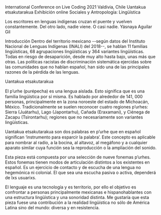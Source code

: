 International Conference on Live Coding 2021 Valdivia, Chile
Uantakua etsakutarakua
Exhibición online
Sociales y Antropología: Lingüística

Los escritores en lenguas indígenas
cruzan el puente y vuelven constantemente.
Del otro lado, nadie viene.
O casi nadie.
Yásnaya Aguilar Gil

Introducción
Dentro del territorio mexicano --según datos del Instituto Nacional de Lenguas Indígenas (INALI) del 2018--, se hablan 11 familias lingüísticas, 68 agrupaciones lingüísticas y 364 variantes lingüísticas. Todas en riesgo de desaparición, desde muy alto hasta bajo, unas más que otras. Las políticas racistas de discriminación sistemática ejercidas sobre las comunidades que no hablan español, han sido una de las principales razones de la pérdida de las lenguas.

Uantakua etsakutarakua

El p’urhe (purépecha) es una lengua aislada. Esto signiﬁca que es una familia lingüística por sí misma. Es hablado por alrededor de 141, 000 personas, principalmente en la zona
noroeste del estado de Michoacán, México. Tradicionalmente se suelen reconocer cuatro regiones
p’urhes: Sierra (Juátarhu), Lago (Japontarhu), Cañada (Eraxamani), y Ciénega de Zacapu
(Tsirontarhu); regiones que no necesariamente son variantes lingüísticas.

Uantakua etsakutarakua son dos palabras en p’urhe que en español signiﬁcan ‘instrumento para
esparcir la palabra’. Este concepto es aplicable para nombrar al radio, a la bocina, al altavoz, al megáfono y a cualquier aparato similar cuya función sea la reproducción o la ampliación del sonido.

Esta pieza está compuesta por una selección de nueve fonemas p’urhes. Estos fonemas tienen
modos de articulación distintos a los existentes en español. Es un ejercicio de contacto y de escucha de una lengua no hegemónica ni colonial. El que sea una escucha pasiva o activa, dependerá de lxs usuarixs.

El lenguaje es una tecnología y es territorio, por ello el objetivo es confrontar a personas
principalmente mexicanas e hispanohablantes con una estructura lingüística y una sonoridad
distinta. Me gustaría que esta pieza fuese una contribución a la realidad lingüística no sólo de América Latina sino del mundo: diversa y en resistencia.
